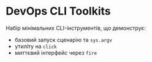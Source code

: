 # DevOps CLI Toolkits

Набір мінімальних CLI-інструментів, що демонструє:
- базовий запуск сценарію та `sys.argv`
- утиліту на `click`
- миттєвий інтерфейс через `fire`
